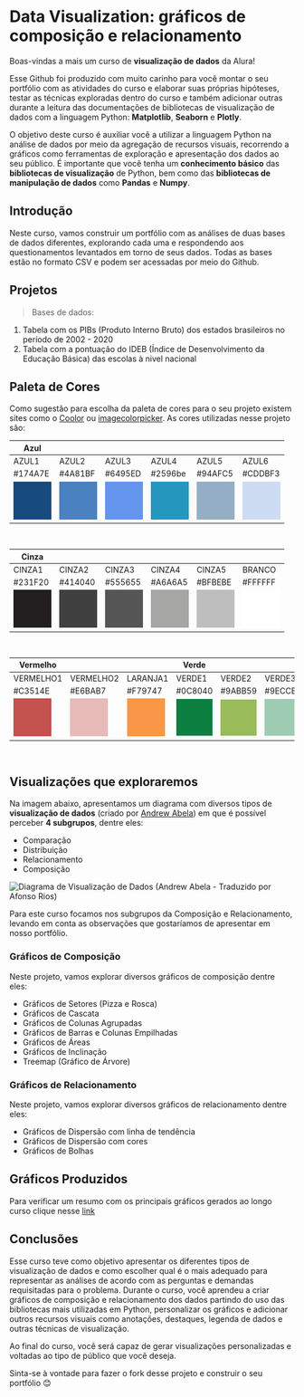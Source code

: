 # Data Visualization: gráficos de composição e relacionamento

Boas-vindas a mais um curso de **visualização de dados** da Alura! 

Esse Github foi produzido com muito carinho para você montar o seu portfólio com as atividades do curso e elaborar suas próprias hipóteses, testar as técnicas exploradas dentro do curso e também adicionar outras durante a leitura das documentações de bibliotecas de visualização de dados com a linguagem Python: **Matplotlib**, **Seaborn** e **Plotly**.

O objetivo deste curso é auxiliar você a utilizar a linguagem Python na análise de dados por meio da agregação de recursos visuais, recorrendo a gráficos como ferramentas de exploração e apresentação dos dados ao seu público. É importante que você tenha um **conhecimento básico** das **bibliotecas de visualização** de Python, bem como das **bibliotecas de manipulação de dados** como **Pandas** e **Numpy**.

## Introdução

Neste curso, vamos construir um portfólio com as análises de duas bases de dados diferentes, explorando cada uma e respondendo aos questionamentos levantados em torno de seus dados. Todas as bases estão no formato CSV e podem ser acessadas por meio do Github.

## Projetos

> Bases de dados:

<ol> 
  <li> Tabela com os PIBs (Produto Interno Bruto) dos estados brasileiros no período de 2002 - 2020</li>
  <li> Tabela com a pontuação do IDEB (Índice de Desenvolvimento da Educação Básica) das escolas à nivel nacional</li>
</ol>

## Paleta de Cores

Como sugestão para escolha da paleta de cores para o seu projeto existem sites como o [Coolor](https://coolors.co/palettes/trending) ou [imagecolorpicker](https://imagecolorpicker.com/).
As cores utilizadas nesse projeto são: 

|Azul||||||
|------|------|------|------|------|------|
| AZUL1 |AZUL2 |AZUL3 |AZUL4 |AZUL5 |AZUL6 |
|#174A7E | #4A81BF | #6495ED| #2596be | #94AFC5 | #CDDBF3 |
|![adicionar desc](https://github.com/afonsosr2/dataviz-graficos-composicao-relacionamento/blob/638632b27146722cb9589f502a3a444a4eeac717/imagens/paleta_cores/AZUL1.png?raw=true)|![adicionar desc](https://github.com/afonsosr2/dataviz-graficos-composicao-relacionamento/blob/638632b27146722cb9589f502a3a444a4eeac717/imagens/paleta_cores/AZUL2.png?raw=true)|![adicionar desc](https://github.com/afonsosr2/dataviz-graficos-composicao-relacionamento/blob/638632b27146722cb9589f502a3a444a4eeac717/imagens/paleta_cores/AZUL3.png?raw=true)|![adicionar desc](https://github.com/afonsosr2/dataviz-graficos-composicao-relacionamento/blob/638632b27146722cb9589f502a3a444a4eeac717/imagens/paleta_cores/AZUL4.png?raw=true)|![adicionar desc](https://github.com/afonsosr2/dataviz-graficos-composicao-relacionamento/blob/638632b27146722cb9589f502a3a444a4eeac717/imagens/paleta_cores/AZUL5.png?raw=true)|![adicionar desc](https://github.com/afonsosr2/dataviz-graficos-composicao-relacionamento/blob/638632b27146722cb9589f502a3a444a4eeac717/imagens/paleta_cores/AZUL6.png?raw=true) |

&nbsp;

|Cinza||||||
|------|------|------|------|------|------|
| CINZA1 |CINZA2 |CINZA3 |CINZA4 |CINZA5|BRANCO|
|#231F20 | #414040| #555655 | #A6A6A5| #BFBEBE |#FFFFFF|
| ![adicionar desc](https://github.com/afonsosr2/dataviz-graficos-composicao-relacionamento/blob/638632b27146722cb9589f502a3a444a4eeac717/imagens/paleta_cores/CINZA1.png?raw=true)  |![adicionar desc](https://github.com/afonsosr2/dataviz-graficos-composicao-relacionamento/blob/638632b27146722cb9589f502a3a444a4eeac717/imagens/paleta_cores/CINZA2.png?raw=true) |![adicionar desc](https://github.com/afonsosr2/dataviz-graficos-composicao-relacionamento/blob/638632b27146722cb9589f502a3a444a4eeac717/imagens/paleta_cores/CINZA3.png?raw=true) |![adicionar desc](https://github.com/afonsosr2/dataviz-graficos-composicao-relacionamento/blob/638632b27146722cb9589f502a3a444a4eeac717/imagens/paleta_cores/CINZA4.png?raw=true) |![adicionar desc](https://github.com/afonsosr2/dataviz-graficos-composicao-relacionamento/blob/638632b27146722cb9589f502a3a444a4eeac717/imagens/paleta_cores/CINZA5.png?raw=true)|![adicionar desc](https://github.com/afonsosr2/dataviz-graficos-composicao-relacionamento/blob/638632b27146722cb9589f502a3a444a4eeac717/imagens/paleta_cores/BRANCO.png?raw=true)|

&nbsp;

|Vermelho|||Verde|||
|------|------|------|------|------|------|
| VERMELHO1 |VERMELHO2 |LARANJA1 | VERDE1 |VERDE2 | VERDE3 |
|#C3514E | #E6BAB7 | #F79747|#0C8040 | #9ABB59 |#9ECCB3|
| ![adicionar desc](https://github.com/afonsosr2/dataviz-graficos-composicao-relacionamento/blob/638632b27146722cb9589f502a3a444a4eeac717/imagens/paleta_cores//VERMELHO1.png?raw=true) |![adicionar desc](https://github.com/afonsosr2/dataviz-graficos-composicao-relacionamento/blob/638632b27146722cb9589f502a3a444a4eeac717/imagens/paleta_cores/VERMELHO2.png?raw=true)|![adicionar desc](https://github.com/afonsosr2/dataviz-graficos-composicao-relacionamento/blob/638632b27146722cb9589f502a3a444a4eeac717/imagens/paleta_cores/LARANJA1.png?raw=true)| ![adicionar desc](https://github.com/afonsosr2/dataviz-graficos-composicao-relacionamento/blob/638632b27146722cb9589f502a3a444a4eeac717/imagens/paleta_cores/VERDE1.png?raw=true) |![adicionar desc](https://github.com/afonsosr2/dataviz-graficos-composicao-relacionamento/blob/638632b27146722cb9589f502a3a444a4eeac717/imagens/paleta_cores/VERDE2.png?raw=true)|![adicionar desc](https://github.com/afonsosr2/dataviz-graficos-composicao-relacionamento/blob/638632b27146722cb9589f502a3a444a4eeac717/imagens/paleta_cores/VERDE3.png?raw=true)|

&nbsp;

## Visualizações que exploraremos

Na imagem abaixo, apresentamos um diagrama com diversos tipos de **visualização de dados** (criado por [Andrew Abela](https://extremepresentation.com/wp-content/uploads/choosing-a-good-chart-09-1.pdf)) em que é possível perceber **4 subgrupos**, dentre eles:

- Comparação
- Distribuição
- Relacionamento
- Composição

![Diagrama de Visualização de Dados (Andrew Abela - Traduzido por Afonso Rios)](https://github.com/alura-cursos/dataviz-graficos/blob/master/imagens/Tipos_Graficos/Diagrama%20de%20Visualiza%C3%A7%C3%A3o%20de%20Dados%20(Andrew%20Abela%20-%20Traduzido%20por%20Afonso%20Rios).png?raw=true)

Para este curso focamos nos subgrupos da Composição e Relacionamento, levando em conta as observações que gostaríamos de apresentar em nosso portfólio.

### Gráficos de Composição

Neste projeto, vamos explorar diversos gráficos de composição dentre eles:

- Gráficos de Setores (Pizza e Rosca)
- Gráficos de Cascata
- Gráficos de Colunas Agrupadas
- Gráficos de Barras e Colunas Empilhadas
- Gráficos de Áreas
- Gráficos de Inclinação
- Treemap (Gráfico de Árvore)

### Gráficos de Relacionamento

Neste projeto, vamos explorar diversos gráficos de relacionamento dentre eles:

- Gráficos de Dispersão com linha de tendência
- Gráficos de Dispersão com cores
- Gráficos de Bolhas

## Gráficos Produzidos

Para verificar um resumo com os principais gráficos gerados ao longo curso clique nesse [link](https://github.com/afonsosr2/dataviz-graficos-composicao-relacionamento/blob/907bdb4a06540383d75807e5453754faf205d351/Data_Visualization_gr%C3%A1ficos_de_composi%C3%A7%C3%A3o_e_relacionamento_(gr%C3%A1ficos_produzidos).ipynb)

## Conclusões

Esse curso teve como objetivo apresentar os diferentes tipos de visualização de dados e como escolher qual é o mais adequado para representar as análises de acordo com as perguntas e demandas requisitadas para o problema. Durante o curso, você aprendeu a criar gráficos de composição e relacionamento dos dados partindo do uso das bibliotecas mais utilizadas em Python, personalizar os gráficos e adicionar outros recursos visuais como anotações, destaques, legenda de dados e outras técnicas de visualização. 

Ao final do curso, você será capaz de gerar visualizações personalizadas e voltadas ao tipo de público que você deseja.	

Sinta-se à vontade para fazer o fork desse projeto e construir o seu portfólio 😊
